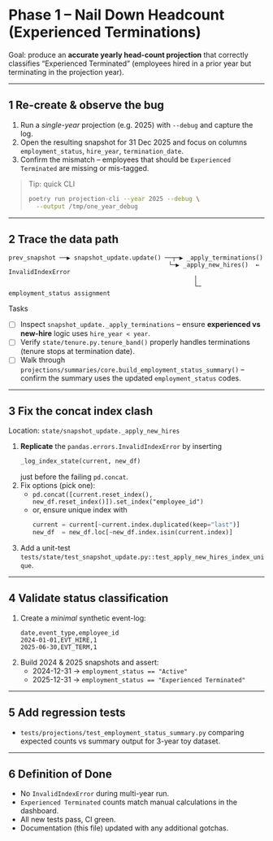 # Phase 1 – Nail Down Headcount (Experienced Terminations)

Goal: produce an **accurate yearly head-count projection** that correctly classifies “Experienced Terminated” (employees hired in a prior year but terminating in the projection year).

---
## 1  Re-create & observe the bug
1.  Run a *single-year* projection (e.g. 2025) with `--debug` and capture the log.
2.  Open the resulting snapshot for 31 Dec 2025 and focus on columns `employment_status`, `hire_year`, `termination_date`.
3.  Confirm the mismatch – employees that should be `Experienced Terminated` are missing or mis-tagged.

> Tip: quick CLI
> ```bash
> poetry run projection-cli --year 2025 --debug \
>   --output /tmp/one_year_debug
> ```

---
## 2  Trace the data path
```
prev_snapshot ──▶ snapshot_update.update() ──┬─▶ _apply_terminations()
                                            └─▶ _apply_new_hires()  ← InvalidIndexError
                                                   │
                                                   └─ employment_status assignment
```
Tasks
-   [ ] Inspect `snapshot_update._apply_terminations` – ensure **experienced vs new-hire** logic uses `hire_year < year`.
-   [ ] Verify `state/tenure.py.tenure_band()` properly handles terminations (tenure stops at termination date).
-   [ ] Walk through `projections/summaries/core.build_employment_status_summary()` – confirm the summary uses the updated `employment_status` codes.

---
## 3  Fix the concat index clash
Location: `state/snapshot_update._apply_new_hires`

1.  **Replicate** the `pandas.errors.InvalidIndexError` by inserting
    ```python
    _log_index_state(current, new_df)
    ```
    just before the failing `pd.concat`.
2.  Fix options (pick one):
    - `pd.concat([current.reset_index(), new_df.reset_index()]).set_index("employee_id")`
    - or, ensure unique index with
      ```python
      current = current[~current.index.duplicated(keep="last")]
      new_df  = new_df.loc[~new_df.index.isin(current.index)]
      ```
3.  Add a unit-test `tests/state/test_snapshot_update.py::test_apply_new_hires_index_unique`.

---
## 4  Validate status classification
1.  Create a *minimal* synthetic event-log:
    ```csv
    date,event_type,employee_id
    2024-01-01,EVT_HIRE,1
    2025-06-30,EVT_TERM,1
    ```
2.  Build 2024 & 2025 snapshots and assert:
    - 2024-12-31 → `employment_status == "Active"`
    - 2025-12-31 → `employment_status == "Experienced Terminated"`

---
## 5  Add regression tests
- `tests/projections/test_employment_status_summary.py` comparing expected counts vs summary output for 3-year toy dataset.

---
## 6  Definition of Done
- No `InvalidIndexError` during multi-year run.
- `Experienced Terminated` counts match manual calculations in the dashboard.
- All new tests pass, CI green.
- Documentation (this file) updated with any additional gotchas.
